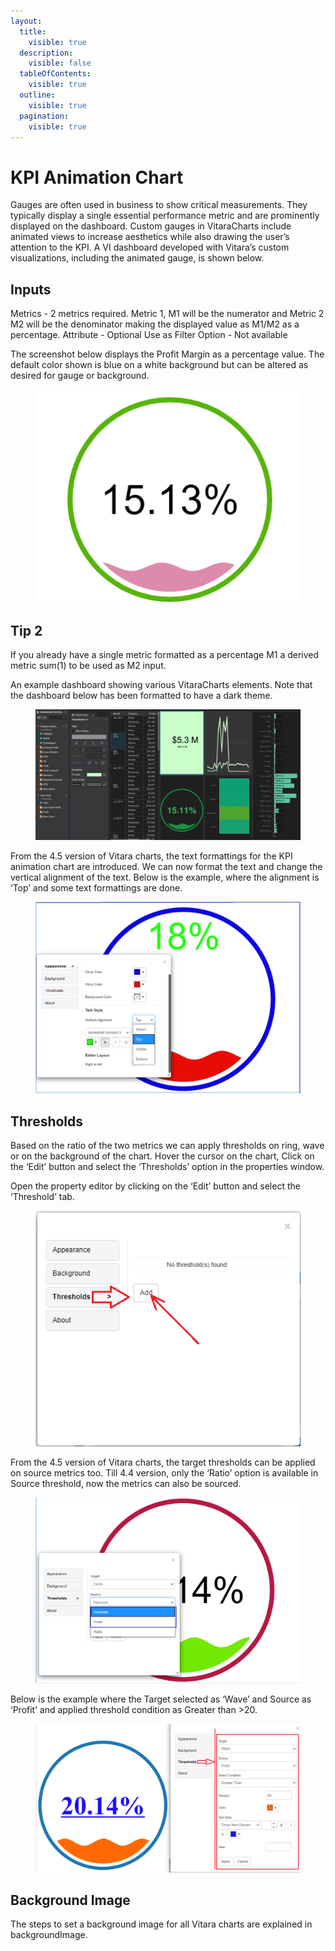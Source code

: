 ```yaml
---
layout:
  title:
    visible: true
  description:
    visible: false
  tableOfContents:
    visible: true
  outline:
    visible: true
  pagination:
    visible: true
---
```


# KPI Animation Chart

Gauges are often used in business to show critical measurements. They typically display a single essential performance metric and are prominently displayed on the dashboard. Custom gauges in VitaraCharts include animated views to increase aesthetics while also drawing the user’s attention to the KPI. A VI dashboard developed with Vitara’s custom visualizations, including the animated gauge, is shown below.

## Inputs <a href="#inputs" id="inputs"></a>

Metrics - 2 metrics required. Metric 1, M1 will be the numerator and Metric 2 M2 will be the denominator making the displayed value as M1/M2 as a percentage. Attribute - Optional Use as Filter Option - Not available

The screenshot below displays the Profit Margin as a percentage value. The default color shown is blue on a white background but can be altered as desired for gauge or background.

<figure><img src="../.gitbook/assets/KPI1.png" alt=""><figcaption></figcaption></figure>

## **Tip 2**

If you already have a single metric formatted as a percentage M1 a derived metric sum(1) to be used as M2 input.

An example dashboard showing various VitaraCharts elements. Note that the dashboard below has been formatted to have a dark theme.

<figure><img src="../.gitbook/assets/image72.png" alt=""><figcaption></figcaption></figure>

From the 4.5 version of Vitara charts, the text formattings for the KPI animation chart are introduced. We can now format the text and change the vertical alignment of the text. Below is the example, where the alignment is ‘Top’ and some text formattings are done.

<figure><img src="../.gitbook/assets/kpiAnimationformat.png" alt=""><figcaption></figcaption></figure>

## Thresholds <a href="#thresholds" id="thresholds"></a>

Based on the ratio of the two metrics we can apply thresholds on ring, wave or on the background of the chart. Hover the cursor on the chart, Click on the ‘Edit’ button and select the ‘Thresholds’ option in the properties window.

Open the property editor by clicking on the ‘Edit’ button and select the ‘Threshold’ tab.

<figure><img src="../.gitbook/assets/image516.png" alt=""><figcaption></figcaption></figure>

From the 4.5 version of Vitara charts, the target thresholds can be applied on source metrics too. Till 4.4 version, only the ‘Ratio’ option is available in Source threshold, now the metrics can also be sourced.

<figure><img src="../.gitbook/assets/kpiAnimationthreshold.png" alt=""><figcaption></figcaption></figure>

Below is the example where the Target selected as ‘Wave’ and Source as ‘Profit’ and applied threshold condition as Greater than >20.

<figure><img src="../.gitbook/assets/kpiAnimationthreshold1.png" alt=""><figcaption></figcaption></figure>

## Background Image <a href="#background-image" id="background-image"></a>

The steps to set a background image for all Vitara charts are explained in backgroundImage.
